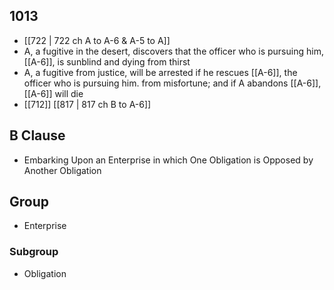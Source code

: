 ## 1013
- [[722 | 722 ch A to A-6 &amp; A-5 to A]] 
- A, a fugitive in the desert, discovers that the officer who is pursuing him, [[A-6]], is sunblind and dying from thirst
- A, a fugitive from justice, will be arrested if he rescues [[A-6]], the officer who is pursuing him. from misfortune; and if A abandons [[A-6]], [[A-6]] will die
- [[712]] [[817 | 817 ch B to A-6]] 

## B Clause
- Embarking Upon an Enterprise in which One Obligation is Opposed by Another Obligation

## Group
- Enterprise

### Subgroup
- Obligation


